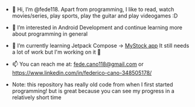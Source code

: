 - 👋 Hi, I’m @fede118.
  Apart from programming, I like to read, watch movies/series, play sports, play the guitar and play videogames :D

- 👀 I’m interested in Android Development and continue learning more about programming in general

- 🌱 I’m currently learning Jetpack Compose -> [MyStock app](https://github.com/fede118/MyStockApp) It still needs a lot of work but I'm working on it 💪

- 📫 You can reach me at: fede.cano118@gmail.com or https://www.linkedin.com/in/federico-cano-348505178/


- Note: this repository has really old code from when I first started programming! but is great because you can see my progress in a relatively short time

<!---
fede118/fede118 is a ✨ special ✨ repository because its `README.md` (this file) appears on your GitHub profile.
You can click the Preview link to take a look at your changes.
--->
